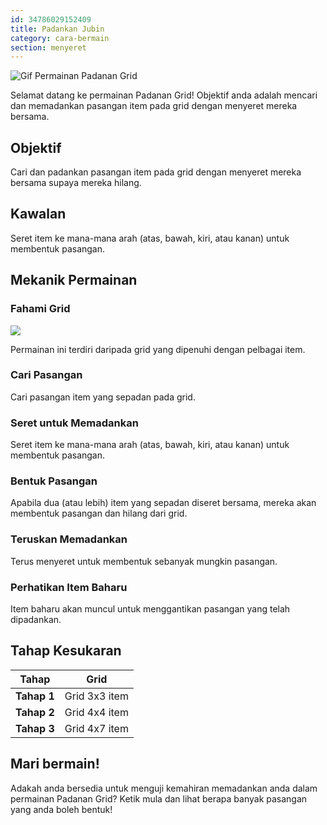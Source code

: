 ```yaml
---
id: 34786029152409
title: Padankan Jubin
category: cara-bermain
section: menyeret
---
```

![Gif Permainan Padanan Grid](https://help.studycat.com/hc/article_attachments/34965697809049)

Selamat datang ke permainan Padanan Grid! Objektif anda adalah mencari dan memadankan pasangan item pada grid dengan menyeret mereka bersama.

## Objektif

Cari dan padankan pasangan item pada grid dengan menyeret mereka bersama supaya mereka hilang.

## Kawalan

Seret item ke mana-mana arah (atas, bawah, kiri, atau kanan) untuk membentuk pasangan.

## Mekanik Permainan

### Fahami Grid

![](https://help.studycat.com/hc/article_attachments/34786044757657)

Permainan ini terdiri daripada grid yang dipenuhi dengan pelbagai item.

### Cari Pasangan

Cari pasangan item yang sepadan pada grid.

### Seret untuk Memadankan

Seret item ke mana-mana arah (atas, bawah, kiri, atau kanan) untuk membentuk pasangan.

### Bentuk Pasangan

Apabila dua (atau lebih) item yang sepadan diseret bersama, mereka akan membentuk pasangan dan hilang dari grid.

### Teruskan Memadankan

Terus menyeret untuk membentuk sebanyak mungkin pasangan.

### Perhatikan Item Baharu

Item baharu akan muncul untuk menggantikan pasangan yang telah dipadankan.

## Tahap Kesukaran

| Tahap | Grid |
| --- | --- |
| **Tahap&nbsp;1** | Grid 3x3 item |
| **Tahap&nbsp;2** | Grid 4x4 item |
| **Tahap&nbsp;3** | Grid 4x7 item |

## Mari bermain!

Adakah anda bersedia untuk menguji kemahiran memadankan anda dalam permainan Padanan Grid? Ketik mula dan lihat berapa banyak pasangan yang anda boleh bentuk!

